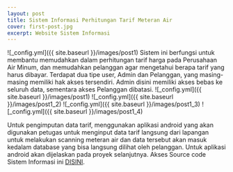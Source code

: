 ```yaml
---
layout: post
title: Sistem Informasi Perhitungan Tarif Meteran Air
cover: first-post.jpg
excerpt: Website Sistem Informasi
---
```


![_config.yml]({{ site.baseurl }}/images/post1)
Sistem ini berfungsi untuk membantu memudahkan dalam perhitungan tarif harga pada Perusahaan Air Minum, dan memudahkan pelanggan agar mengetahui berapa tarif yang harus dibayar. Terdapat dua tipe user, Admin dan Pelanggan, yang masing-masing memiliki hak akses tersendiri. Admin disini memiliki akses bebas ke seluruh data, sementara akses Pelanggan dibatasi. 
![_config.yml]({{ site.baseurl }}/images/post1)
![_config.yml]({{ site.baseurl }}/images/post1_2)
![_config.yml]({{ site.baseurl }}/images/post1_3)
![_config.yml]({{ site.baseurl }}/images/post1_4)

Untuk pengimputan data tarif, menggunakan aplikasi android yang akan digunakan petugas untuk menginput data tarif langsung dari lapangan untuk melakukan scanning meteran air dan data tersebut akan masuk kedalam database yang bisa langsung dilihat oleh pelanggan. Untuk aplikasi android akan dijelaskan pada proyek selanjutnya. Akses Source code Sistem Informasi ini [DISINI](https://github.com/itsuga15/Sistem-Informasi-Perhitungan-Tarif-Meteran-Air).
